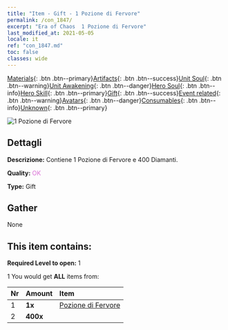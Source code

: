 ```yaml
---
title: "Item - Gift - 1 Pozione di Fervore"
permalink: /con_1847/
excerpt: "Era of Chaos  1 Pozione di Fervore"
last_modified_at: 2021-05-05
locale: it
ref: "con_1847.md"
toc: false
classes: wide
---
```

 [Materials](/ItemsIT/){: .btn .btn--primary}[Artifacts](/ItemsIT/Artifacts/){: .btn .btn--success}[Unit Soul](/ItemsIT/UnitSoul/){: .btn .btn--warning}[Unit Awakening](/ItemsIT/UnitAwakening/){: .btn .btn--danger}[Hero Soul](/ItemsIT/HeroSoul/){: .btn .btn--info}[Hero Skill](/ItemsIT/HeroSkill/){: .btn .btn--primary}[Gift](/ItemsIT/Gift/){: .btn .btn--success}[Event related](/ItemsIT/Events/){: .btn .btn--warning}[Avatars](/ItemsIT/Avatars/){: .btn .btn--danger}[Consumables](/ItemsIT/Consumables/){: .btn .btn--info}[Unknown](/ItemsIT/Unknown/){: .btn .btn--primary}

 ![1 Pozione di Fervore](/images/t/i_907470.png)

## Dettagli
 **Descrizione:** Contiene 1 Pozione di Fervore e 400 Diamanti.

 **Quality:** <span style="color: #DA70D6">OK</span>

 **Type:** Gift

## Gather

  None

## This item contains:

 **Required Level to open:** 1

 1 You would get **ALL** items  from:

  | Nr | Amount |     Item    |
  |:---|:-------|:------------|
  | 1 |  **1x** | [Pozione di Fervore](/ItemsIT/con_1850/) |  | 
  | 2 |  **400x** | <i class="fas fa-gem"/> |  | 
